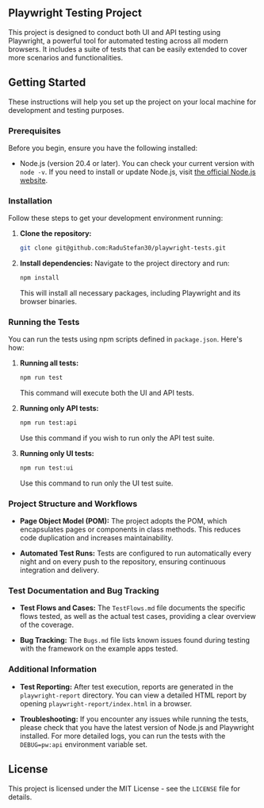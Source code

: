## Playwright Testing Project

This project is designed to conduct both UI and API testing using Playwright, a powerful tool for automated testing across all modern browsers. It includes a suite of tests that can be easily extended to cover more scenarios and functionalities.

## Getting Started

These instructions will help you set up the project on your local machine for development and testing purposes.

### Prerequisites

Before you begin, ensure you have the following installed:

- Node.js (version 20.4 or later). You can check your current version with `node -v`. If you need to install or update Node.js, visit [the official Node.js website](https://nodejs.org/).

### Installation

Follow these steps to get your development environment running:

1. **Clone the repository:**
   ```bash
   git clone git@github.com:RaduStefan30/playwright-tests.git
   ```
2. **Install dependencies:**
   Navigate to the project directory and run:
   ```bash
   npm install
   ```
   This will install all necessary packages, including Playwright and its browser binaries.

### Running the Tests

You can run the tests using npm scripts defined in `package.json`. Here's how:

1. **Running all tests:**

   ```bash
   npm run test
   ```

   This command will execute both the UI and API tests.

2. **Running only API tests:**

   ```bash
   npm run test:api
   ```

   Use this command if you wish to run only the API test suite.

3. **Running only UI tests:**
   ```bash
   npm run test:ui
   ```
   Use this command to run only the UI test suite.

### Project Structure and Workflows

- **Page Object Model (POM):** The project adopts the POM, which encapsulates pages or components in class methods. This reduces code duplication and increases maintainability.

- **Automated Test Runs:** Tests are configured to run automatically every night and on every push to the repository, ensuring continuous integration and delivery.

### Test Documentation and Bug Tracking

- **Test Flows and Cases:** The `TestFlows.md` file documents the specific flows tested, as well as the actual test cases, providing a clear overview of the coverage.

- **Bug Tracking:** The `Bugs.md` file lists known issues found during testing with the framework on the example apps tested.

### Additional Information

- **Test Reporting:** After test execution, reports are generated in the `playwright-report` directory. You can view a detailed HTML report by opening `playwright-report/index.html` in a browser.

- **Troubleshooting:** If you encounter any issues while running the tests, please check that you have the latest version of Node.js and Playwright installed. For more detailed logs, you can run the tests with the `DEBUG=pw:api` environment variable set.

## License

This project is licensed under the MIT License - see the `LICENSE` file for details.
